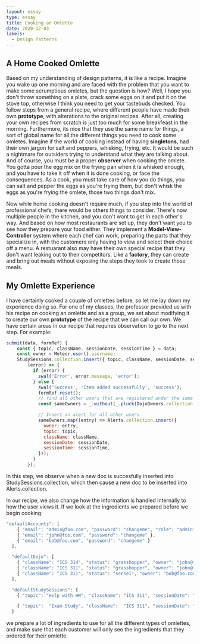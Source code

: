 ```yaml
---
layout: essay
type: essay
title: Cooking an Omlette
date: 2020-12-03
labels:
  - Design Patterns
---
```


## A Home Cooked Omlette
Based on my understanding of design patterns, it is like a recipe. Imagine you wake up one morning and are faced with the problem that you want to make some scrumptious omletes, but the question is how? Well, I hope you don't throw something on a plate, crack some eggs on it and put it on the stove top, otherwise I think you need to get your tastebuds checked. You follow steps from a general recipe, where different people have made their own **prototype**, with alterations to the original recipes. After all, creating your own recipes from scratch is just too much for some breakfeast in the morning. Furthermore, its nice that they use the same name for things, a sort of global name for all the different things you need to cook some omletes. Imagine if the world of cooking instead of having **singletons**, had their own jargon for salt and peppers, whisking, frying, etc. It would be such a nightmare for outsiders trying to understand what they are talking about. And of course, you must be a proper **observer** when cooking the omlete. You gotta pour the egg mix on the frying pan when it is whisked enough, and you have to take it off when it is done cooking, or face the consequences. As a cook, you must take care of how you do things, you can salt and pepper the eggs as you're frying them, but don't whisk the eggs as you're frying the omlete, those two things don't mix.

Now while home cooking doesn't require much, if you step into the world of professional chefs, there would be others things to consider. There's now multiple people in the kitchen, and you don't want to get in each other's way. And based on how most restaurants are set up, they don't want you to see how they prepare your food either. They implement a **Model-View-Controller** system where each chef can work, preparing the parts that they specialize in, with the customers only having to view and select their choice off a menu. A restuarant also may have their own special recipe that they don't want leaking out to their competitors. Like a **factory**, they can create and bring out meals without exposing the steps they took to create those meals.

## My Omlette Experience
I have certainly cooked a couple of omlettes before, so let me lay down my experience doing so. For one of my classes, the professor provided us with his recipe on cooking an omlette and as a group, we set about modifying it to create our own **prototype** of the recipe that we can call our own. We have certain areas in our recipe that requires observation to go to the next step. For example:

```javascript
submit(data, formRef) {
    const { topic, className, sessionDate, sessionTime } = data;
    const owner = Meteor.user().username;
    StudySessions.collection.insert({ topic, className, sessionDate, sessionTime, owner },
        (error) => {
          if (error) {
            swal('Error', error.message, 'error');
          } else {
            swal('Success', 'Item added successfully', 'success');
            formRef.reset();
            // find all other users that are registered under the same class
            const sameOwners = _.without(_.pluck(DojoOwners.collection.find({ className: className }).fetch(), 'owner'), owner);

            // Insert an alert for all other users
            sameOwners.map((entry) => Alerts.collection.insert({
              owner: entry,
              topic: topic,
              className: className,
              sessionDate: sessionDate,
              sessionTime: sessionTime,
            }));
          }
        });
```
In this step, we observe when a new doc is succesfully inserted into StudySessions.collection, which then cause a new doc to be inserted into Alerts.collection. 

In our recipe, we also change how the information is handled internally to how the user views it. If we look at the ingredients we prepared before we begin cooking:
```javascript
"defaultAccounts": [
    { "email": "admin@foo.com", "password": "changeme", "role": "admin" },
    { "email": "john@foo.com", "password": "changeme" },
    { "email": "bob@foo.com", "password": "changeme" }
  ],

  "defaultDojo": [
    { "className": "ICS 314", "status": "grasshopper", "owner": "john@foo.com" },
    { "className": "ICS 311", "status": "grasshopper", "owner": "john@foo.com" },
    { "className": "ICS 311", "status": "sensei", "owner": "bob@foo.com"}
  ],

  "defaultStudySessions": [
    { "topic": "Help with HW", "className": "ICS 311", "sessionDate": "11/15/2020", "sessionTime": "Right Now!", "owner": "john@foo.com" },

    { "topic":  "Exam Study", "className":  "ICS 311", "sessionDate": "11/17/2020", "sessionTime": "5:00 pm", "owner":  "john@foo.com"}
  ]
  ```
we prepare a lot of ingredients to use for all the different types of omlettes, and make sure that each customer will only see the ingredients that they ordered for their omlette.
